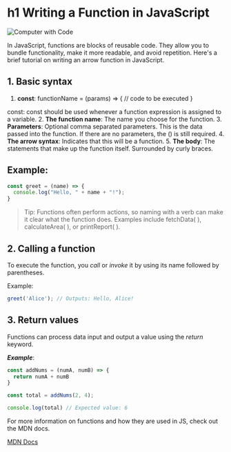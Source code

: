 
# h1 Writing a Function in JavaScript

![Computer with Code](/modular-curriculum-all-courses/intro-to-markdown-lab/exercise/assets/james-harrison-unsplash.jpg)

 In JavaScript, functions are blocks of reusable code. They allow you to bundle functionality, make it more readable, and avoid repetition. Here's a brief tutorial on writing an arrow function in JavaScript.

## 1. Basic syntax


1. **const**: functionName = (params) => {
  // code to be executed
}

 const: const should be used whenever a function expression is assigned to a variable.
2.  **The function name**: The name you choose for the function.
3. **Parameters**: Optional comma separated parameters. This is the data passed into the function. If there are no parameters, the () is still required.
4. **The arrow syntax**: Indicates that this will be a function.
5. **The body**: The statements that make up the function itself. Surrounded by curly braces.

## Example:
```javascript
const greet = (name) => {
  console.log("Hello, " + name + "!");
}
```
>Tip: Functions often perform actions, so naming with a verb can make it clear what the function does. Examples include fetchData( ), calculateArea( ), or printReport( ). 

## 2. Calling a function

To execute the function, you *call* or *invoke* it by using its name followed by parentheses.

Example:
```javascript
greet('Alice'); // Outputs: Hello, Alice!
```
## 3. Return values

Functions can process data input and output a value using the *return* keyword.

**_Example_**: 
```javascript
const addNums = (numA, numB) => {
  return numA + numB
}

const total = addNums(2, 4);

console.log(total) // Expected value: 6
```

For more information on functions and how they are used in JS, check out the MDN docs.

[MDN Docs](https://developer.mozilla.org/en-US/docs/Web/JavaScript/Guide/Functions)


